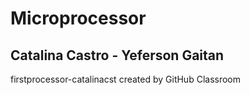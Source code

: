 # Microprocessor
## Catalina Castro - Yeferson Gaitan

firstprocessor-catalinacst created by GitHub Classroom
